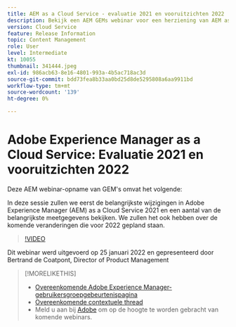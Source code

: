 ```yaml
---
title: AEM as a Cloud Service - evaluatie 2021 en vooruitzichten 2022
description: Bekijk een AEM GEMs webinar voor een herziening van AEM as a Cloud Service in 2021. Lees ook een overzicht van wat er in 2022 in opslag is.
version: Cloud Service
feature: Release Information
topic: Content Management
role: User
level: Intermediate
kt: 10055
thumbnail: 341444.jpeg
exl-id: 986acb63-8e16-4801-993a-4b5ac718ac3d
source-git-commit: bdd73fea8b33aa0bd25d8de5295808a6aa9911bd
workflow-type: tm+mt
source-wordcount: '139'
ht-degree: 0%

---
```


# Adobe Experience Manager as a Cloud Service: Evaluatie 2021 en vooruitzichten 2022

Deze AEM webinar-opname van GEM&#39;s omvat het volgende:

In deze sessie zullen we eerst de belangrijkste wijzigingen in Adobe Experience Manager (AEM) as a Cloud Service 2021 en een aantal van de belangrijkste meetgegevens bekijken. We zullen het ook hebben over de komende veranderingen die voor 2022 gepland staan.

>[!VIDEO](https://video.tv.adobe.com/v/341444/?quality=12&learn=on)

Dit webinar werd uitgevoerd op 25 januari 2022 en gepresenteerd door Bertrand de Coatpont, Director of Product Management

>[!MORELIKETHIS]
>
>* [Overeenkomende Adobe Experience Manager-gebruikersgroepgebeurtenispagina](https://aem-augs.adobe.com/events/details/adobe-experience-manager-aem-learning-chapter-presents-aem-gems-adobe-experience-manager-as-a-cloud-service-2021-review-and-2022-outlook/)
>* [Overeenkomende contextuele thread](https://adobe.ly/3rqbSOz)
>* Meld u aan bij [Adobe](https://aem-augs.adobe.com/) om op de hoogte te worden gebracht van komende webinars.

